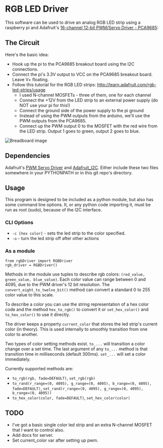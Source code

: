 # RGB LED Driver

This software can be used to drive an analog RGB LED strip using a raspberry pi
and Adafruit's [16-channel 12-bit PWM/Servo Driver - PCA9685](https://raw2.github.com/apexskier/rgbLED/master/LED_Strip_bb.png):

## The Circuit

Here's the basic idea:

  - Hook up the pi to the PCA9685 breakout board using the I2C connections.
  - Connect the pi's 3.3V output to VCC on the PCA9685 breakout board. Leave V+
    floating.
  - Follow this tutorial for the RGB LED strips:
    http://learn.adafruit.com/rgb-led-strips/usage
      - I used N-channel MOSFETs - three of them, one for each channel
      - Connect the +12V from the LED strip to an external power supply (do NOT
        use your pi for this!)
      - Connect the ground side of the power supply to the pi ground
      - Instead of using the PWM outputs from the arduino, we'll use the PWM
        outputs from the PCA9685.
      - Connect up the PWM output 0 to the MOSFET with the red wire from the
        LED strip.  Output 1 goes to green, output 2 goes to blue.

![Breadboard image](https://raw2.github.com/apexskier/rgbLED/master/LED_Strip_bb.png)

## Dependencies

Adafruit's [PWM Servo
Driver](https://github.com/adafruit/Adafruit-Raspberry-Pi-Python-Code/blob/master/Adafruit_PWM_Servo_Driver/Adafruit_PWM_Servo_Driver.py)
and
[Adafruit_I2C](https://github.com/adafruit/Adafruit-Raspberry-Pi-Python-Code/blob/master/Adafruit_I2C/Adafruit_I2C.py).
Either include these two files somewhere in your PYTHONPATH or in this git repo's
directory.

## Usage

This program is designed to be included as a python module, but also has some
command line options. It, or any python code importing it, must be run as root
(sudo), because of the I2C interface.

### CLI Options

- `-c [hex color]` - sets the led strip to the color specified.
- `-o` - turn the led strip off after other actions

### As a module

```
from rgbDriver import RGBDriver
rgb_driver = RGBDriver()
```

Methods in the module use tuples to describe rgb colors: `(red_value,
green_value, blue_value)`.  Each color value can range between 0 and 4095, due
to the PWM driver's 12 bit resolution. The `convert_eight_to_twelve_bit()`
method can convert a standard 0 to 255 color value to this scale.

To describe a color you can use the string representation of a hex color code
and the method `hex_to_rgb()` to convert it or `set_hex_color()` and
`to_hex_color()` to use it directly.

The driver keeps a property `current_color` that stores the led strip's current
color (in theory). This is used internally to smoothly transition from one
color to another.

Two types of color setting methods exist. `to_...` will transition a color
change over a set time. The last argument of any `to_...` method is that
transition time in milliseconds (default 300ms). `set_...` will set a color
immediately.

Currently supported methods are:

- `to_rgb(rgb, fade=DEFAULT)`, `set_rgb(rgb)`
- `to_rand(r_range=(0, 4095), g_range=(0, 4095), b_range=(0, 4095), fade=DEFAULT)`, `set_rand(r_range=(0, 4095), g_range=(0, 4095), b_range=(0, 4095))`
- `to_hex_color(color, fade=DEFAULT)`, `set_hex_color(color)`

## TODO

- I've got a basic single color led strip and an extra N-channel MOSFET that I
  want to control also.
- Add docs for server.
- Set current_color var after setting up pwm.

